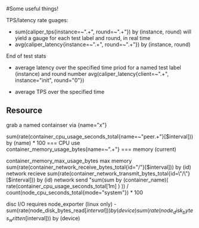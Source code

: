 #Some useful things!

TPS/latency rate guages: 
 - sum(caliper_tps{instance=~".+", round=~".+"}) by (instance, round)  will yield a gauge for each test label and round, in real time
 - avg(caliper_latency{instance=~".+", round=~".+"}) by (instance, round)


End of test stats
- average latency over the specified time priod for a named test label (instance) and round number
    avg(caliper_latency{client=~".+", instance="init", round="0"})


- average TPS over the specified time


## Resource

grab a named containser via {name="x"}

sum(rate(container_cpu_usage_seconds_total{name=~"peer.+"}[$interval])) by (name) * 100    === CPU use
container_memory_usage_bytes{name=~".+"}  === memory (current)


container_memory_max_usage_bytes max memory
sum(rate(container_network_receive_bytes_total{id=\"/\"}[$interval])) by (id)   network recieve
sum(rate(container_network_transmit_bytes_total{id=\"/\"}[$interval])) by (id)  network send
"sum(sum by (container_name)( rate(container_cpu_usage_seconds_total[1m] ) )) / count(node_cpu_seconds_total{mode=\"system\"}) * 100



disc I/O requires node_exporter (linux only)
-sum(rate(node_disk_bytes_read[$interval])) by (device)
sum(rate(node_disk_bytes_written[$interval])) by (device)
